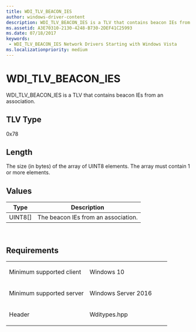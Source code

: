 ```yaml
---
title: WDI_TLV_BEACON_IES
author: windows-driver-content
description: WDI_TLV_BEACON_IES is a TLV that contains beacon IEs from an association.
ms.assetid: A3E70310-2130-4248-B730-2DEF41C25993
ms.date: 07/18/2017
keywords:
 - WDI_TLV_BEACON_IES Network Drivers Starting with Windows Vista
ms.localizationpriority: medium
---
```


# WDI\_TLV\_BEACON\_IES


WDI\_TLV\_BEACON\_IES is a TLV that contains beacon IEs from an association.

## TLV Type


0x78

## Length


The size (in bytes) of the array of UINT8 elements. The array must contain 1 or more elements.

## Values


| Type      | Description                         |
|-----------|-------------------------------------|
| UINT8\[\] | The beacon IEs from an association. |

 

Requirements
------------

<table>
<colgroup>
<col width="50%" />
<col width="50%" />
</colgroup>
<tbody>
<tr class="odd">
<td><p>Minimum supported client</p></td>
<td><p>Windows 10</p></td>
</tr>
<tr class="even">
<td><p>Minimum supported server</p></td>
<td><p>Windows Server 2016</p></td>
</tr>
<tr class="odd">
<td><p>Header</p></td>
<td>Wditypes.hpp</td>
</tr>
</tbody>
</table>

 

 




